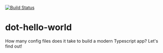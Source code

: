 [![Build Status](https://travis-ci.org/dpyro/dot-hello-world.svg?branch=master)](https://travis-ci.org/dpyro/dot-hello-world)

# dot-hello-world
How many config files does it take to build a modern Typescript app?
Let's find out!
